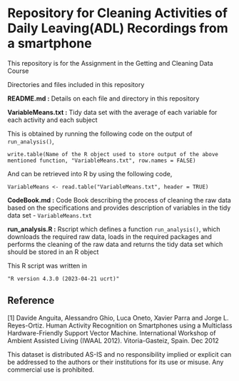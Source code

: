 # Repository for Cleaning Activities of Daily Leaving(ADL) Recordings from a smartphone

This repository is for the Assignment in the Getting and Cleaning Data Course

Directories and files included in this repository

**README.md :** Details on each file and directory in this repository

**VariableMeans.txt :** Tidy data set with the average of each variable for each activity and each subject

This is obtained by running the following code on the output of `run_analysis()`,

`write.table(Name of the R object used to store output of the above mentioned function, "VariableMeans.txt", row.names = FALSE)`

And can be retrieved into R by using the following code,

`VariableMeans <- read.table("VariableMeans.txt", header = TRUE)`

**CodeBook.md :** Code Book describing the process of cleaning the raw data based on the specifications and provides description of variables in the tidy data set - `VariableMeans.txt`

**run_analysis.R :** Rscript which defines a function `run_analysis()`, which downloads the required raw data, loads in the required packages and performs the cleaning of the raw data and returns the tidy data set which should be stored in an R object

This R script was written in

```         
"R version 4.3.0 (2023-04-21 ucrt)"
```

## Reference

[1] Davide Anguita, Alessandro Ghio, Luca Oneto, Xavier Parra and Jorge L. Reyes-Ortiz. Human Activity Recognition on Smartphones using a Multiclass Hardware-Friendly Support Vector Machine. International Workshop of Ambient Assisted Living (IWAAL 2012). Vitoria-Gasteiz, Spain. Dec 2012

This dataset is distributed AS-IS and no responsibility implied or explicit can be addressed to the authors or their institutions for its use or misuse. Any commercial use is prohibited.
